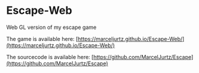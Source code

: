 # Escape-Web
Web GL version of my escape game

The game is available here: [https://marceljurtz.github.io/Escape-Web/](https://marceljurtz.github.io/Escape-Web/)

The sourcecode is available here: [https://github.com/MarcelJurtz/Escape](https://github.com/MarcelJurtz/Escape)
